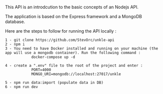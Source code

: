 This API is an introdcution to the basic concepts of an Nodejs API.

The application is based on the Express framework and a MongoDB database.

Here are the steps to follow for running the API locally :

    1 - git clone https://github.com/StevOrc/unkle-api
    2 - npm i
    3 - You need to have Docker installed and running on your machine (the app will use a mongodb container). Run the following command :
                docker-compose up -d

    4 - create a ".env" file to the root of the project and enter :
                PORT=4000
                MONGO_URI=mongodb://localhost:27017/unkle

    5 - npm run data:import (populate data in DB)
    6 - npm run dev
